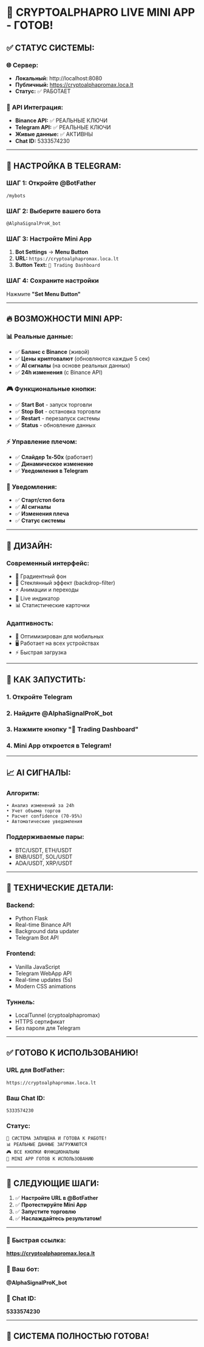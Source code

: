 # 🚀 CRYPTOALPHAPRO LIVE MINI APP - ГОТОВ!

## ✅ **СТАТУС СИСТЕМЫ:**

### 🌐 **Сервер:**
- **Локальный:** http://localhost:8080
- **Публичный:** https://cryptoalphapromax.loca.lt
- **Статус:** ✅ РАБОТАЕТ

### 🔐 **API Интеграция:**
- **Binance API:** ✅ РЕАЛЬНЫЕ КЛЮЧИ
- **Telegram API:** ✅ РЕАЛЬНЫЕ КЛЮЧИ  
- **Живые данные:** ✅ АКТИВНЫ
- **Chat ID:** 5333574230

---

## 🎯 **НАСТРОЙКА В TELEGRAM:**

### **ШАГ 1: Откройте @BotFather**
```
/mybots
```

### **ШАГ 2: Выберите вашего бота**
```
@AlphaSignalProK_bot
```

### **ШАГ 3: Настройте Mini App**
1. **Bot Settings** → **Menu Button**
2. **URL:** `https://cryptoalphapromax.loca.lt`
3. **Button Text:** `🚀 Trading Dashboard`

### **ШАГ 4: Сохраните настройки**
Нажмите **"Set Menu Button"**

---

## 🔥 **ВОЗМОЖНОСТИ MINI APP:**

### 📊 **Реальные данные:**
- ✅ **Баланс с Binance** (живой)
- ✅ **Цены криптовалют** (обновляются каждые 5 сек)
- ✅ **AI сигналы** (на основе реальных данных)
- ✅ **24h изменения** (с Binance API)

### 🎮 **Функциональные кнопки:**
- ✅ **Start Bot** - запуск торговли
- ✅ **Stop Bot** - остановка торговли  
- ✅ **Restart** - перезапуск системы
- ✅ **Status** - обновление данных

### ⚡ **Управление плечом:**
- ✅ **Слайдер 1x-50x** (работает)
- ✅ **Динамическое изменение**
- ✅ **Уведомления в Telegram**

### 📱 **Уведомления:**
- ✅ **Старт/стоп бота**
- ✅ **AI сигналы**  
- ✅ **Изменения плеча**
- ✅ **Статус системы**

---

## 🎨 **ДИЗАЙН:**

### **Современный интерфейс:**
- 🎨 Градиентный фон
- 💎 Стеклянный эффект (backdrop-filter)
- ⚡ Анимации и переходы
- 🔴 Live индикатор
- 📊 Статистические карточки

### **Адаптивность:**
- 📱 Оптимизирован для мобильных
- 🖥️ Работает на всех устройствах
- ⚡ Быстрая загрузка

---

## 🚀 **КАК ЗАПУСТИТЬ:**

### **1. Откройте Telegram**
### **2. Найдите @AlphaSignalProK_bot**
### **3. Нажмите кнопку "🚀 Trading Dashboard"**
### **4. Mini App откроется в Telegram!**

---

## 📈 **AI СИГНАЛЫ:**

### **Алгоритм:**
```
• Анализ изменений за 24h
• Учет объема торгов
• Расчет confidence (70-95%)
• Автоматические уведомления
```

### **Поддерживаемые пары:**
- BTC/USDT, ETH/USDT
- BNB/USDT, SOL/USDT  
- ADA/USDT, XRP/USDT

---

## 🔧 **ТЕХНИЧЕСКИЕ ДЕТАЛИ:**

### **Backend:**
- Python Flask
- Real-time Binance API
- Background data updater
- Telegram Bot API

### **Frontend:**
- Vanilla JavaScript
- Telegram WebApp API
- Real-time updates (5s)
- Modern CSS animations

### **Туннель:**
- LocalTunnel (cryptoalphapromax)
- HTTPS сертификат
- Без пароля для Telegram

---

## ✅ **ГОТОВО К ИСПОЛЬЗОВАНИЮ!**

### **URL для BotFather:**
```
https://cryptoalphapromax.loca.lt
```

### **Ваш Chat ID:**
```
5333574230
```

### **Статус:**
```
🚀 СИСТЕМА ЗАПУЩЕНА И ГОТОВА К РАБОТЕ!
📊 РЕАЛЬНЫЕ ДАННЫЕ ЗАГРУЖАЮТСЯ
🎮 ВСЕ КНОПКИ ФУНКЦИОНАЛЬНЫ
📱 MINI APP ГОТОВ К ИСПОЛЬЗОВАНИЮ
```

---

## 🎯 **СЛЕДУЮЩИЕ ШАГИ:**

1. ✅ **Настройте URL в @BotFather**
2. ✅ **Протестируйте Mini App**  
3. ✅ **Запустите торговлю**
4. ✅ **Наслаждайтесь результатом!**

---

### 🔗 **Быстрая ссылка:**
**https://cryptoalphapromax.loca.lt**

### 🤖 **Ваш бот:**
**@AlphaSignalProK_bot**

### 💬 **Chat ID:**
**5333574230**

---

## 🎉 **СИСТЕМА ПОЛНОСТЬЮ ГОТОВА!** 